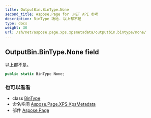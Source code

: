 ```yaml
---
title: OutputBin.BinType.None
second_title: Aspose.Page for .NET API 参考
description: BinType 场地. 以上都不是
type: docs
weight: 30
url: /zh/net/aspose.page.xps.xpsmetadata/outputbin.bintype/none/
---
```

## OutputBin.BinType.None field

以上都不是。

```csharp
public static BinType None;
```

### 也可以看看

* class [BinType](../)
* 命名空间 [Aspose.Page.XPS.XpsMetadata](../../outputbin.bintype/)
* 部件 [Aspose.Page](../../../)



